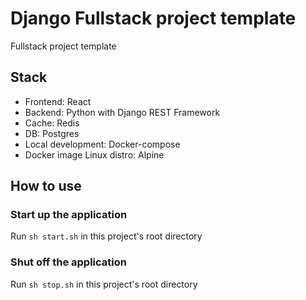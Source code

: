 # Django Fullstack project template
Fullstack project template

## Stack
- Frontend: React
- Backend: Python with Django REST Framework
- Cache: Redis
- DB: Postgres
- Local development: Docker-compose
- Docker image Linux distro: Alpine

## How to use
### Start up the application
Run `sh start.sh` in this project's root directory

### Shut off the application
Run `sh stop.sh` in this project's root directory